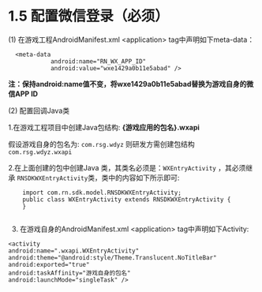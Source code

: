 # 1.5 配置微信登录（必须）



\(1\) 在游戏工程AndroidManifest.xml &lt;application&gt; tag中声明如下meta-data：

```text
  <meta-data
            android:name="RN_WX_APP_ID"
            android:value="wxe1429a0b11e5abad" />
```

**注：保持android:name值不变，将wxe1429a0b11e5abad替换为游戏自身的微信APP ID**

\(2\) 配置回调Java类

1.在游戏工程项目中创建Java包结构: **{游戏应用的包名}.wxapi**

假设游戏自身的包名为: `com.rsg.wdyz` 则研发方需创建包结构`com.rsg.wdyz.wxapi`

2.在上面创建的包中创建Java 类，其类名必须是：`WXEntryActivity` ，其必须继承 `RNSDKWXEntryActivity`类，类中的内容如下所示即可:

```text
    import com.rn.sdk.model.RNSDKWXEntryActivity;
    public class WXEntryActivity extends RNSDKWXEntryActivity {
    }
 
```

3. 在游戏自身的AndroidManifest.xml &lt;application&gt; tag中声明如下Activity:

```text
<activity
android:name=".wxapi.WXEntryActivity"          
android:theme="@android:style/Theme.Translucent.NoTitleBar"
android:exported="true"
android:taskAffinity="游戏自身的包名"
android:launchMode="singleTask" />
```

